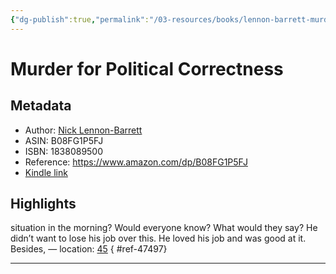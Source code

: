 ```yaml
---
{"dg-publish":true,"permalink":"/03-resources/books/lennon-barrett-murder-for-political-correctness/","noteIcon":"","created":"2024-12-27T00:30:02.307+01:00","updated":"2024-12-29T13:58:44.740+01:00"}
---
```


# Murder for Political Correctness
## Metadata
* Author: [Nick Lennon-Barrett](https://www.amazon.comundefined)
* ASIN: B08FG1P5FJ
* ISBN: 1838089500
* Reference: https://www.amazon.com/dp/B08FG1P5FJ
* [Kindle link](kindle://book?action=open&asin=B08FG1P5FJ)

## Highlights
situation in the morning? Would everyone know? What would they say? He didn’t want to lose his job over this. He loved his job and was good at it. Besides, — location: [45](kindle://book?action=open&asin=B08FG1P5FJ&location=45)
{ #ref-47497}


---
